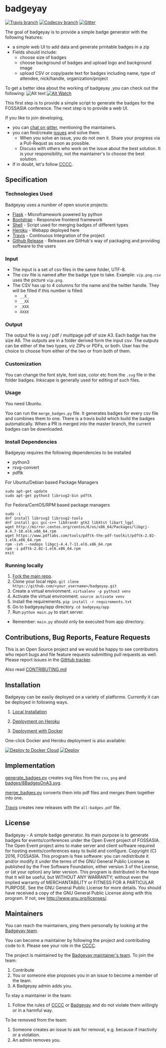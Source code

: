 # badgeyay

[![Travis branch](https://img.shields.io/travis/fossasia/badgeyay/development.svg?style=flat-square)](https://travis-ci.org/fossasia/badgeyay)
[![Codecov branch](https://img.shields.io/codecov/c/github/fossasia/badgeyay/development.svg?style=flat-square&label=Codecov+Coverage)](https://codecov.io/gh/fossasia/badgeyay)
[![Gitter](https://img.shields.io/badge/chat-on%20gitter-ff006f.svg?style=flat-square)][gitter]

The goal of badgeyay is to provide a simple badge generator with the following features:
* a simple web UI to add data and generate printable badges in a zip
* Fields should include:
   * choose size of badges
   * choose background of badges and upload logo and background image
   * upload CSV or copy/paste text for badges including name, type of attendee, nick/handle, organization/project
   
   
To get a better idea about the working of badgeyay ,you can check out the following:
![Alt text](app/working.gif)
[![Alt Watch](https://user-images.githubusercontent.com/8705386/30831526-438f8c4c-a237-11e7-83fc-c12046f12e18.png)](https://www.youtube.com/watch?v=Gh8j_01LIoQ)

This first step is to provide a simple script to generate the badges for the FOSSASIA conference. The next step is to provide a web UI.

If you like to join developing,

- you can [chat on gitter][gitter], mentioning the maintainers.
- you can find/create [issues](https://github.com/fossasia/badgeyay/issues) and solve them.
  - When you solve an issue, you do not own it. Share your progress via a Pull-Requst as soon as possible.
  - Discuss with others who work on the issue about the best solution. It is your responsibility, not the maintainer's to choose the best solution.
- If in doubt, let's follow [CCCC][cccc].

Specification
-------------

### Technologies Used

Badgeyay uses a number of open source projects:

* [Flask](http://flask.pocoo.org/) - Microframework powered by python
* [Bootstrap](https://getbootstrap.com/docs/3.3/) - Responsive frontend framework
* [Shell](https://en.wikipedia.org/wiki/Unix_shell) - Script used for merging badges of different types
* [Heroku](https://www.heroku.com/) - Webapp deployed here
* [Travis](travis-ci.org) - Continuous Integration of the project
* [Github Release](https://help.github.com/articles/creating-releases/) - Releases are GitHub's way of packaging and providing software to the users

### Input

- The input is a set of csv files in the same folder, UTF-8.
- The csv file is named after the badge type to take. 
  Example: `vip.png.csv` uses the picture `vip.png`.
- The CSV has up to 4 columns for the name and the twitter handle.
  They will be filled if this number is filled:
  - `__X_`
  - `__XX`
  - `_XXX`
  - `XXXX`

### Output

The output file is svg / pdf / multipage pdf of size A3.
Each badge has the size A6.
The outputs are in a folder derived form the input csv.
The outputs can be either of the two types, viz ZIPs or PDFs, or both. User has the choice to choose from either of
the two or from both of them.

### Customization

You can change the font style, font size, color etc from the `.svg` file in the folder badges.
Inkscape is generally used for editing of such files.

### Usage

You need Ubuntu.

You can run the `merge_badges.py` file.
It generates badges for every csv file and combines them to one.
There is a travis build which build the badges automatically.
When a PR is merged into the master branch, the current badges can be downloaded.

### Install Dependencies

Badgeyay requires the following dependencies to be installed
- python3
- rsvg-convert
- pdftk

For Ubuntu/Debian based Package Managers
```
sudo apt-get update
sudo apt-get python3 librsvg2-bin pdftk
```

For Fedora/CentOS/RPM based package managers
```
sudo -i
dnf install librsvg2 librsvg2-tools
dnf install gcc gcc-c++ libXrandr gtk2 libXtst libart_lgpl
wget http://mirror.centos.org/centos/6/os/x86_64/Packages/libgcj-4.4.7-18.el6.x86_64.rpm
wget https://www.pdflabs.com/tools/pdftk-the-pdf-toolkit/pdftk-2.02-1.el6.x86_64.rpm
rpm -ivh --nodeps libgcj-4.4.7-11.el6.x86_64.rpm
rpm -i pdftk-2.02-1.el6.x86_64.rpm
exit
```

### Running locally 
1. [Fork the main repo](https://github.com/fossasia/badgeyay/fork).
2. Clone your local repo. ```git clone https://github.com/<your_username>/badgeyay.git```
3. Create a virtual environment. ```virtualenv -p python3 venv```
4. Activate the virtual environment. ```source activate venv```
5. Install the requirements. ```pip install -r requirements.txt```
6. Go to badgeyay/app directory. ```cd badgeyay/app```
7. Run ```python main.py``` to start server.
* Remember: ```main.py``` should only be executed from app directory.

Contributions, Bug Reports, Feature Requests
--------------
This is an Open Source project and we would be happy to see contributors who report bugs and file feature requests submitting pull requests as well. Please report issues in the [GitHub tracker](https://github.com/fossasia/badgeyay/issues/new).

Also read [CONTRIBUTING.md](https://github.com/fossasia/badgeyay/blob/development/.github/CONTRIBUTING.md)

Installation
--------------
Badgeyay can be easily deployed on a variety of platforms. Currently it can be deployed in following ways.

1. [Local Installation](/docs/installation/local.md)

2. [Deployment on Heroku](/docs/installation/heroku.md)

3. [Deployment with Docker](/docs/installation/docker.md)

One-click Docker and Heroku deployment is also available:

[![Deploy to Docker Cloud](https://files.cloud.docker.com/images/deploy-to-dockercloud.svg)](https://cloud.docker.com/stack/deploy/?repo=https://github.com/fossasia/badgeyay) [![Deploy](https://www.herokucdn.com/deploy/button.svg)](https://heroku.com/deploy)


Implementation
--------------

[generate_badges.py](/app/generate_badges.py) creates svg files from the `csv`, `png` and
[badges/8BadgesOnA3.svg](badges/8BadgesOnA3.svg).

[merge_badges.py](/app/merge_badges.py) converts them into pdf files and merges
them together into one.

[Travis](https://github.com/fossasia/badgeyay/blob/development/.travis.yml) creates new releases with the `all-badges.pdf` file.

License
-------------------

Badgeyay - A simple badge generator. Its main purpose is to generate badges for events/conferences under the Open Event project of FOSSASIA. The Open Event project aims to make server and client software required for hosting events/conferences easy to build and configure. Copyright (C) 2016, FOSSASIA. This program is free software: you can redistribute it and/or modify it under the terms of the GNU General Public License as published by the Free Software Foundation, either version 3 of the License, or (at your option) any later version. This program is distributed in the hope that it will be useful, but WITHOUT ANY WARRANTY; without even the implied warranty of MERCHANTABILITY or FITNESS FOR A PARTICULAR PURPOSE. See the GNU General Public License for more details. You should have received a copy of the GNU General Public License along with this program. If not, see http://www.gnu.org/licenses/.


Maintainers
-------------------

You can reach the maintainers,
ping them personally by looking at the [Badgeyay team][team].

You can become a maintainer by following the project and contributing code to it.
Please see your role in the [CCCC][cccc].

The project is maintained by the [Badgeyay maintainer's team][team].
To join the team:
1. Contribute
2. You or someone else proposes you in an issue to become a member of the team.
3. A Badgeyay admin adds you.

To stay a maintainer in the team:
1. Follow the rules of [CCCC][cccc] or [Badgeyay](.github/CONTRIBUTING.md) and do not violate them willingly or in a harmful way. 

To be removed from the team:
1. Someone creates an issue to ask for removal, e.g. because if inactivity or a violation.
2. An admin removes you.


[gitter]: https://gitter.im/fossasia/badgeyay
[cccc]: https://rfc.zeromq.org/spec:42/C4
[team]: https://github.com/orgs/fossasia/teams/badgeyay-admin/members
